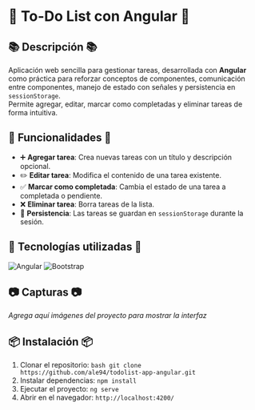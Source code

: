 # 📝 To-Do List con Angular 📝

## 📚 Descripción 📚
Aplicación web sencilla para gestionar tareas, desarrollada con **Angular** como práctica para reforzar conceptos de componentes, comunicación entre componentes, manejo de estado con señales y persistencia en `sessionStorage`.  
Permite agregar, editar, marcar como completadas y eliminar tareas de forma intuitiva.

## 🚀 Funcionalidades 🚀
- ➕ **Agregar tarea**: Crea nuevas tareas con un título y descripción opcional.  
- ✏️ **Editar tarea**: Modifica el contenido de una tarea existente.  
- ✅ **Marcar como completada**: Cambia el estado de una tarea a completada o pendiente.  
- ❌ **Eliminar tarea**: Borra tareas de la lista.  
- 💾 **Persistencia**: Las tareas se guardan en `sessionStorage` durante la sesión.  

## 🤖 Tecnologías utilizadas 🤖
![Angular](https://img.shields.io/badge/Angular-DD0031?style=for-the-badge&logo=angular&logoColor=white)
![Bootstrap](https://img.shields.io/badge/Bootstrap-7952B3?style=for-the-badge&logo=bootstrap&logoColor=white)

## 📷 Capturas 📷
_Agrega aquí imágenes del proyecto para mostrar la interfaz_

## 📦 Instalación 📦
1. Clonar el repositorio:
   `bash
   git clone https://github.com/ale94/todolist-app-angular.git`
2. Instalar dependencias:
  `npm install`
3. Ejecutar el proyecto:
  `ng serve`
4. Abrir en el navegador:
  `http://localhost:4200/`

